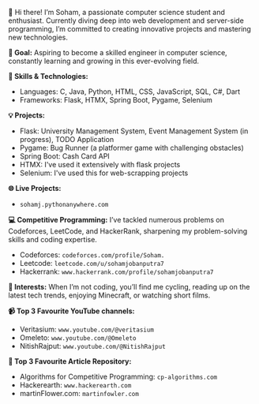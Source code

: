 👋 Hi there! I’m Soham, a passionate computer science student and enthusiast. Currently diving deep into web development and server-side programming, I’m committed to creating innovative projects and mastering new technologies.

**🎯 Goal:** Aspiring to become a skilled engineer in computer science, constantly learning and growing in this ever-evolving field.

**🔧 Skills & Technologies:**
- Languages: C, Java, Python, HTML, CSS, JavaScript, SQL, C#, Dart
- Frameworks: Flask, HTMX, Spring Boot, Pygame, Selenium

**💡 Projects:**
- Flask: University Management System, Event Management System (in progress), TODO Application
- Pygame: Bug Runner (a platformer game with challenging obstacles)
- Spring Boot: Cash Card API
- HTMX: I've used it extensively with flask projects
- Selenium: I've used this for web-scrapping projects   

**🌐 Live Projects:**
- `sohamj.pythonanywhere.com`

**💻 Competitive Programming:** 
I’ve tackled numerous problems on Codeforces, LeetCode, and HackerRank, sharpening my problem-solving skills and coding expertise.
- Codeforces: `codeforces.com/profile/Soham.`
- Leetcode: `leetcode.com/u/sohamjobanputra7`
- Hackerrank: `www.hackerrank.com/profile/sohamjobanputra7`

**🚴 Interests:** When I’m not coding, you’ll find me cycling, reading up on the latest tech trends, enjoying Minecraft, or watching short films.

**📹 Top 3 Favourite YouTube channels:**
- Veritasium: `www.youtube.com/@veritasium`
- Omeleto: `www.youtube.com/@Omeleto`
- NitishRajput: `www.youtube.com/@NitishRajput`

**📰 Top 3 Favourite Article Repository:**
- Algorithms for Competitive Programming: `cp-algorithms.com`
- Hackerearth: `www.hackerearth.com`
- martinFlower.com: `martinfowler.com`

